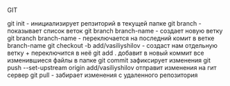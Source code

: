 GIT

git init - инициализирует репзиторий в текущей папке
git branch - показывает список веток
git branch branch-name - создает новую ветку 
git branch branch-name - переключается на последний комит в ветке branch-name
git checkout -b add/vasiliyshilov - создаст нам отдельную ветку + переключится в неё
git add . добавит в новый коммит все изменившиеся файлы в папке
git commit зафиксирует изменения
git push --set-upstream origin add/vasiliyshilov отправит изменения на гит сервер
git pull - забирает изменения с удаленного репозитория